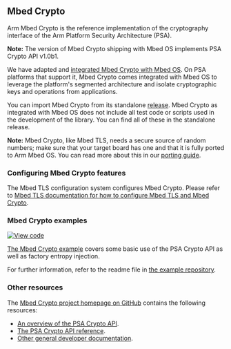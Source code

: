 ## Mbed Crypto

Arm Mbed Crypto is the reference implementation of the cryptography interface
of the Arm Platform Security Architecture (PSA).

<span class="notes">**Note:** The version of Mbed Crypto shipping with Mbed OS
implements PSA Crypto API v1.0b1.</span>

We have adapted and [integrated Mbed Crypto with Mbed
OS](https://github.com/ARMmbed/mbed-os/blob/master/features/mbedtls/mbed-crypto).
On PSA platforms that support it, Mbed Crypto comes integrated with Mbed OS to
leverage the platform's segmented architecture and isolate cryptographic keys
and operations from applications.

You can import Mbed Crypto from its standalone
[release](https://github.com/ARMmbed/mbed-crypto). Mbed Crypto as integrated
with Mbed OS does not include all test code or scripts used in the development
of the library. You can find all of these in the standalone release.

<span class="notes">**Note:** Mbed Crypto, like Mbed TLS, needs a secure source
of random numbers; make sure that your target board has one and that it is
fully ported to Arm Mbed OS. You can read more about this in our [porting
guide](../contributing/index.html).</span>

### Configuring Mbed Crypto features

The Mbed TLS configuration system configures Mbed Crypto. Please refer to [Mbed
TLS documentation for how to configure Mbed TLS and Mbed
Crypto](../apis/tls.html#configuring-mbed-tls-features).

### Mbed Crypto examples

[![View code](https://github.com/ARMmbed/mbed-os-example-mbed-crypto/)](https://github.com/ARMmbed/mbed-os-example-mbed-crypto/blob/master/main.cpp)

[The Mbed Crypto
example](https://github.com/ARMmbed/mbed-os-example-mbed-crypto) covers some
basic use of the PSA Crypto API as well as factory entropy injection.

For further information, refer to the readme file in [the example
repository](https://github.com/ARMmbed/mbed-os-example-mbed-crypto).

### Other resources

The [Mbed Crypto project homepage on
GitHub](https://github.com/ARMmbed/mbed-crypto) contains the following
resources:

 - [An overview of the PSA Crypto
   API](https://github.com/ARMmbed/mbed-crypto/blob/psa-api-1.0-beta/docs/PSA_Crypto_API_Overview.pdf).
 - [The PSA Crypto API
   reference](https://github.com/ARMmbed/mbed-crypto/blob/psa-api-1.0-beta/docs/PSA_Crypto_API_Reference.pdf).
 - [Other general developer
   documentation](https://github.com/ARMmbed/mbed-crypto/tree/development/docs).
